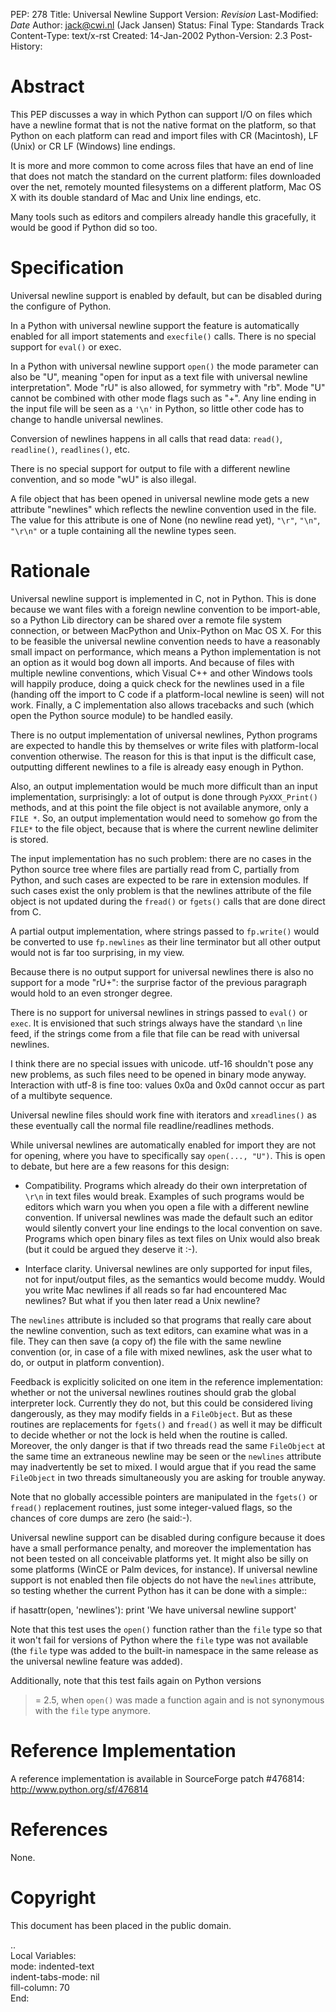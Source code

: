 PEP: 278
Title: Universal Newline Support
Version: $Revision$
Last-Modified: $Date$
Author: jack@cwi.nl (Jack Jansen)
Status: Final
Type: Standards Track
Content-Type: text/x-rst
Created: 14-Jan-2002
Python-Version: 2.3
Post-History:


Abstract
========

This PEP discusses a way in which Python can support I/O on files
which have a newline format that is not the native format on the
platform, so that Python on each platform can read and import
files with CR (Macintosh), LF (Unix) or CR LF (Windows) line
endings.

It is more and more common to come across files that have an end
of line that does not match the standard on the current platform:
files downloaded over the net, remotely mounted filesystems on a
different platform, Mac OS X with its double standard of Mac and
Unix line endings, etc.

Many tools such as editors and compilers already handle this
gracefully, it would be good if Python did so too.


Specification
=============

Universal newline support is enabled by default,
but can be disabled during the configure of Python.

In a Python with universal newline support the feature is
automatically enabled for all import statements and ``execfile()``
calls. There is no special support for ``eval()`` or exec.

In a Python with universal newline support ``open()`` the mode
parameter can also be "U", meaning "open for input as a text file
with universal newline interpretation".  Mode "rU" is also allowed,
for symmetry with "rb". Mode "U" cannot be
combined with other mode flags such as "+". Any line ending in the
input file will be seen as a ``'\n'`` in Python, so little other code has
to change to handle universal newlines.

Conversion of newlines happens in all calls that read data: ``read()``,
``readline()``, ``readlines()``, etc.

There is no special support for output to file with a different
newline convention, and so mode "wU" is also illegal.

A file object that has been opened in universal newline mode gets
a new attribute "newlines" which reflects the newline convention
used in the file.  The value for this attribute is one of None (no
newline read yet), ``"\r"``, ``"\n"``, ``"\r\n"`` or a tuple containing all the
newline types seen.


Rationale
=========

Universal newline support is implemented in C, not in Python.
This is done because we want files with a foreign newline
convention to be import-able, so a Python Lib directory can be
shared over a remote file system connection, or between MacPython
and Unix-Python on Mac OS X.  For this to be feasible the
universal newline convention needs to have a reasonably small
impact on performance, which means a Python implementation is not
an option as it would bog down all imports. And because of files
with multiple newline conventions, which Visual C++ and other
Windows tools will happily produce, doing a quick check for the
newlines used in a file (handing off the import to C code if a
platform-local newline is seen) will not work.  Finally, a C
implementation also allows tracebacks and such (which open the
Python source module) to be handled easily.

There is no output implementation of universal newlines, Python
programs are expected to handle this by themselves or write files
with platform-local convention otherwise.  The reason for this is
that input is the difficult case, outputting different newlines to
a file is already easy enough in Python.

Also, an output implementation would be much more difficult than an
input implementation, surprisingly: a lot of output is done through
``PyXXX_Print()`` methods, and at this point the file object is not
available anymore, only a ``FILE *``. So, an output implementation would
need to somehow go from the ``FILE*`` to the file object, because that
is where the current newline delimiter is stored.

The input implementation has no such problem: there are no cases in
the Python source tree where files are partially read from C,
partially from Python, and such cases are expected to be rare in
extension modules. If such cases exist the only problem is that the
newlines attribute of the file object is not updated during the
``fread()`` or ``fgets()`` calls that are done direct from C.

A partial output implementation, where strings passed to ``fp.write()``
would be converted to use ``fp.newlines`` as their line terminator but
all other output would not is far too surprising, in my view.

Because there is no output support for universal newlines there is
also no support for a mode "rU+": the surprise factor of the
previous paragraph would hold to an even stronger degree.

There is no support for universal newlines in strings passed to
``eval()`` or ``exec``. It is envisioned that such strings always have the
standard ``\n`` line feed, if the strings come from a file that file can
be read with universal newlines.

I think there are no special issues with unicode. utf-16 shouldn't
pose any new problems, as such files need to be opened in binary
mode anyway. Interaction with utf-8 is fine too: values 0x0a and 0x0d
cannot occur as part of a multibyte sequence.

Universal newline files should work fine with iterators and
``xreadlines()`` as these eventually call the normal file
readline/readlines methods.


While universal newlines are automatically enabled for import they
are not for opening, where you have to specifically say ``open(...,
"U")``. This is open to debate, but here are a few reasons for this
design:

- Compatibility.  Programs which already do their own
  interpretation of ``\r\n`` in text files would break. Examples of such
  programs would be editors which warn you when you open a file with
  a different newline convention. If universal newlines was made the
  default such an editor would silently convert your line endings to
  the local convention on save. Programs which open binary files as
  text files on Unix would also break (but it could be argued they
  deserve it :-).

- Interface clarity.  Universal newlines are only supported for
  input files, not for input/output files, as the semantics would
  become muddy.  Would you write Mac newlines if all reads so far
  had encountered Mac newlines?  But what if you then later read a
  Unix newline?

The ``newlines`` attribute is included so that programs that really
care about the newline convention, such as text editors, can
examine what was in a file.  They can then save (a copy of) the
file with the same newline convention (or, in case of a file with
mixed newlines, ask the user what to do, or output in platform
convention).

Feedback is explicitly solicited on one item in the reference
implementation: whether or not the universal newlines routines
should grab the global interpreter lock.  Currently they do not,
but this could be considered living dangerously, as they may
modify fields in a ``FileObject``.  But as these routines are
replacements for ``fgets()`` and ``fread()`` as well it may be difficult
to decide whether or not the lock is held when the routine is
called.  Moreover, the only danger is that if two threads read the
same ``FileObject`` at the same time an extraneous newline may be seen
or the ``newlines`` attribute may inadvertently be set to mixed.  I
would argue that if you read the same ``FileObject`` in two threads
simultaneously you are asking for trouble anyway.

Note that no globally accessible pointers are manipulated in the
``fgets()`` or ``fread()`` replacement routines, just some integer-valued
flags, so the chances of core dumps are zero (he said:-).

Universal newline support can be disabled during configure because it does
have a small performance penalty, and moreover the implementation has
not been tested on all conceivable platforms yet. It might also be silly
on some platforms (WinCE or Palm devices, for instance). If universal
newline support is not enabled then file objects do not have the ``newlines``
attribute, so testing whether the current Python has it can be done with a
simple::

   if hasattr(open, 'newlines'):
      print 'We have universal newline support'

Note that this test uses the ``open()`` function rather than the ``file``
type so that it won't fail for versions of Python where the ``file``
type was not available (the ``file`` type was added to the built-in
namespace in the same release as the universal newline feature was
added).

Additionally, note that this test fails again on Python versions
>= 2.5, when ``open()`` was made a function again and is not synonymous
with the ``file`` type anymore.


Reference Implementation
========================

A reference implementation is available in SourceForge patch
#476814: http://www.python.org/sf/476814


References
==========

None.


Copyright
=========

This document has been placed in the public domain.



..  
  Local Variables:  
  mode: indented-text  
  indent-tabs-mode: nil  
  fill-column: 70  
  End:  
